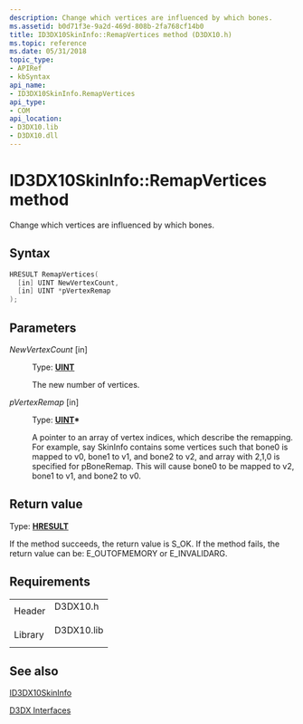 ```yaml
---
description: Change which vertices are influenced by which bones.
ms.assetid: b0d71f3e-9a2d-469d-808b-2fa768cf14b0
title: ID3DX10SkinInfo::RemapVertices method (D3DX10.h)
ms.topic: reference
ms.date: 05/31/2018
topic_type: 
- APIRef
- kbSyntax
api_name: 
- ID3DX10SkinInfo.RemapVertices
api_type: 
- COM
api_location: 
- D3DX10.lib
- D3DX10.dll
---
```


# ID3DX10SkinInfo::RemapVertices method

Change which vertices are influenced by which bones.

## Syntax


```C++
HRESULT RemapVertices(
  [in] UINT NewVertexCount,
  [in] UINT *pVertexRemap
);
```



## Parameters

<dl> <dt>

*NewVertexCount* \[in\]
</dt> <dd>

Type: **[**UINT**](../winprog/windows-data-types.md)**

The new number of vertices.

</dd> <dt>

*pVertexRemap* \[in\]
</dt> <dd>

Type: **[**UINT**](../winprog/windows-data-types.md)\***

A pointer to an array of vertex indices, which describe the remapping. For example, say SkinInfo contains some vertices such that bone0 is mapped to v0, bone1 to v1, and bone2 to v2, and array with 2,1,0 is specified for pBoneRemap. This will cause bone0 to be mapped to v2, bone1 to v1, and bone2 to v0.

</dd> </dl>

## Return value

Type: **[**HRESULT**](https://msdn.microsoft.com/library/Bb401631(v=MSDN.10).aspx)**

If the method succeeds, the return value is S\_OK. If the method fails, the return value can be: E\_OUTOFMEMORY or E\_INVALIDARG.

## Requirements



|                    |                                                                                       |
|--------------------|---------------------------------------------------------------------------------------|
| Header<br/>  | <dl> <dt>D3DX10.h</dt> </dl>   |
| Library<br/> | <dl> <dt>D3DX10.lib</dt> </dl> |



## See also

<dl> <dt>

[ID3DX10SkinInfo](id3dx10skininfo.md)
</dt> <dt>

[D3DX Interfaces](d3d10-graphics-reference-d3dx10-interfaces.md)
</dt> </dl>

 

 
